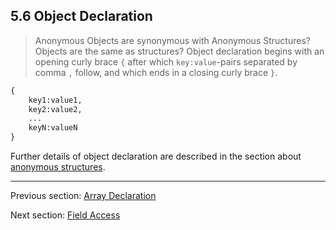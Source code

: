 ## 5.6 Object Declaration

> Anonymous Objects are synonymous with Anonymous Structures?  Objects are the same as structures?
Object declaration begins with an opening curly brace `{` after which `key:value`-pairs separated by comma `,` follow, and which ends in a closing curly brace `}`.

```haxe
{
	key1:value1,
	key2:value2,
	...
	keyN:valueN
}
```
Further details of object declaration are described in the section about [anonymous structures](2.5-Anonymous_Structure.md).

---

Previous section: [Array Declaration](5.5-Array_Declaration.md)

Next section: [Field Access](5.7-Field_Access.md)